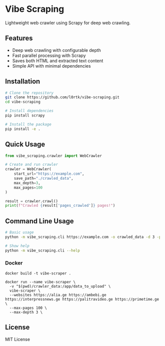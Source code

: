 # Vibe Scraping

Lightweight web crawler using Scrapy for deep web crawling.

## Features

- Deep web crawling with configurable depth
- Fast parallel processing with Scrapy
- Saves both HTML and extracted text content
- Simple API with minimal dependencies

## Installation

```bash
# Clone the repository
git clone https://github.com/l0rtk/vibe-scraping.git
cd vibe-scraping

# Install dependencies
pip install scrapy

# Install the package
pip install -e .
```

## Quick Usage

```python
from vibe_scraping.crawler import WebCrawler

# Create and run crawler
crawler = WebCrawler(
    start_url="https://example.com",
    save_path="./crawled_data",
    max_depth=3,
    max_pages=100
)

result = crawler.crawl()
print(f"Crawled {result['pages_crawled']} pages!")
```

## Command Line Usage

```bash
# Basic usage
python -m vibe_scraping.cli https://example.com -o crawled_data -d 3 -p 100

# Show help
python -m vibe_scraping.cli --help
```

### Docker

```
docker build -t vibe-scraper .

docker run --name vibe-scraper \
  -v "$(pwd)/crawler_data:/app/data_to_upload" \
  vibe-scraper \
  --websites https://alia.ge https://ambebi.ge https://interpressnews.ge https://palitravideo.ge https://primetime.ge \
  --max-pages 100 \
  --max-depth 3 \

```

## License

MIT License
